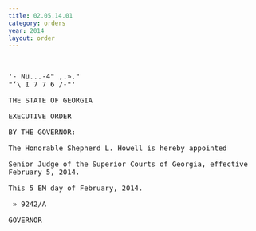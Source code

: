 ```yaml
---
title: 02.05.14.01
category: orders
year: 2014
layout: order
---
```


<pre> 

'- Nu...-4" ,.»."
"‘\ I 7 7 6 /-"'

THE STATE OF GEORGIA

EXECUTIVE ORDER

BY THE GOVERNOR:

The Honorable Shepherd L. Howell is hereby appointed

Senior Judge of the Superior Courts of Georgia, effective
February 5, 2014.

This 5 EM day of February, 2014.

 » 9242/A

GOVERNOR

</pre>
